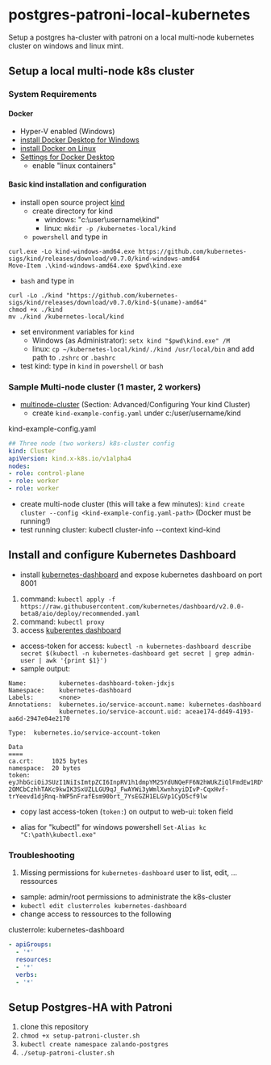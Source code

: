 # postgres-patroni-local-kubernetes

Setup a postgres ha-cluster with patroni on a local multi-node kubernetes cluster on windows and linux mint.

## Setup a local multi-node k8s cluster

### System Requirements

#### Docker

* Hyper-V enabled (Windows)
* [install Docker Desktop for Windows](https://docs.docker.com/docker-for-windows/)
* [install Docker on Linux](https://docs.docker.com/install/linux/docker-ce/ubuntu/)  
* [Settings for Docker Desktop](https://kind.sigs.k8s.io/docs/user/quick-start/)
  * enable "linux containers"

#### Basic kind installation and configuration

* install open source project [kind](https://github.com/kubernetes-sigs/kind/)
  * create directory for kind
    * windows: "c:\user\username\kind"
    * linux: `mkdir -p /kubernetes-local/kind`
  * `powershell` and type in

```console
curl.exe -Lo kind-windows-amd64.exe https://github.com/kubernetes-sigs/kind/releases/download/v0.7.0/kind-windows-amd64
Move-Item .\kind-windows-amd64.exe $pwd\kind.exe
```

  * `bash` and type in

```console
curl -Lo ./kind "https://github.com/kubernetes-sigs/kind/releases/download/v0.7.0/kind-$(uname)-amd64"
chmod +x ./kind
mv ./kind /kubernetes-local/kind
```

* set environment variables for `kind`
  * Windows (as Administrator): `setx kind "$pwd\kind.exe" /M` 
  * linux: `cp ~/kubernetes-local/kind/./kind /usr/local/bin` and add path to `.zshrc` or `.bashrc`
* test kind: type in `kind` in `powershell` or `bash`

### Sample Multi-node cluster (1 master, 2 workers)

* [multinode-cluster](https://kind.sigs.k8s.io/docs/user/quick-start/) (Section: Advanced/Configuring Your kind Cluster)
  * create `kind-example-config.yaml` under c:/user/username/kind

kind-example-config.yaml

```yaml
## Three node (two workers) k8s-cluster config
kind: Cluster
apiVersion: kind.x-k8s.io/v1alpha4
nodes:
- role: control-plane
- role: worker
- role: worker
```

* create multi-node cluster (this will take a few minutes): `kind create cluster --config <kind-example-config.yaml-path>` (Docker must be running!)
* test running cluster: kubectl cluster-info --context kind-kind

## Install and configure Kubernetes Dashboard

* install [kubernetes-dashboard](https://kubernetes.io/docs/tasks/access-application-cluster/web-ui-dashboard/) and expose kubernetes dashboard on port 8001

1. command: `kubectl apply -f https://raw.githubusercontent.com/kubernetes/dashboard/v2.0.0-beta8/aio/deploy/recommended.yaml`
1. command: `kubectl proxy`
1. access [kuberentes dashboard](http://localhost:8001/api/v1/namespaces/kubernetes-dashboard/services/https:kubernetes-dashboard:/proxy/)

* access-token for access: `kubectl -n kubernetes-dashboard describe secret $(kubectl -n kubernetes-dashboard get secret | grep admin-user | awk '{print $1}')`
* sample output:

```console
Name:         kubernetes-dashboard-token-jdxjs
Namespace:    kubernetes-dashboard
Labels:       <none>
Annotations:  kubernetes.io/service-account.name: kubernetes-dashboard
              kubernetes.io/service-account.uid: aceae174-dd49-4193-aa6d-2947e04e2170

Type:  kubernetes.io/service-account-token

Data
====
ca.crt:     1025 bytes
namespace:  20 bytes
token:      eyJhbGciOiJSUzI1NiIsImtpZCI6InpRV1h1dmpYM25YdUNQeFF6N2hWUkZiQlFmdEw1RDY5M01WQlQ2aGx4dlUifQOA9U-2OMCbCzhhTAKc9kwIK3SxUZLLGU9qJ_FwAYWi3yWmlXwnhxyiDIvP-CqxHvf-trYeevd1djRnq-hWP5nFrafEsm90brt_7YsEGZH1ELGVp1CyD5cf9lw

```

* copy last access-token (`token:`) on output to web-ui: token field

* alias for "kubectl" for windows powershell `Set-Alias kc "C:\path\kubectl.exe"`

### Troubleshooting

1. Missing permissions for `kubernetes-dashboard` user to list, edit, ... ressources

* sample: admin/root permissions to administrate the k8s-cluster
* `kubectl edit clusterroles kubernetes-dashboard`
* change access to ressources to the following

clusterrole: kubernetes-dashboard

```yaml
- apiGroups:
  - '*'
  resources:
  - '*'
  verbs:
  - '*'
```

## Setup Postgres-HA with Patroni

1. clone this repository
1. `chmod +x setup-patroni-cluster.sh`
1. `kubectl create namespace zalando-postgres`
1. `./setup-patroni-cluster.sh`
